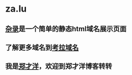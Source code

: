 # za.lu
## <a href='https://za.lu'>杂录<a>是一个简单的静态html域名展示页面
## 了解更多域名到<a href='https://k.ls'>考拉域名<a>
## 我是<a href='https://www.zhengcaiyang.com'>郑才洋<a>，欢迎到郑才洋博客转转
